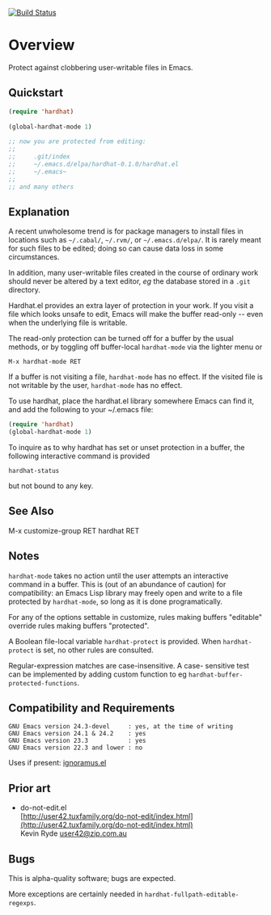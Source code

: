 [![Build Status](https://secure.travis-ci.org/rolandwalker/hardhat.png)](http://travis-ci.org/rolandwalker/hardhat)

Overview
========

Protect against clobbering user-writable files in Emacs.

Quickstart
----------

```lisp
(require 'hardhat)
 
(global-hardhat-mode 1)
 
;; now you are protected from editing:
;;
;;     .git/index
;;     ~/.emacs.d/elpa/hardhat-0.1.0/hardhat.el
;;     ~/.emacs~
;;
;; and many others
```

Explanation
-----------

A recent unwholesome trend is for package managers to install files
in locations such as `~/.cabal/`, `~/.rvm/`, or `~/.emacs.d/elpa/`.
It is rarely meant for such files to be edited; doing so can cause
data loss in some circumstances.

In addition, many user-writable files created in the course of
ordinary work should never be altered by a text editor, *eg* the
database stored in a `.git` directory.

Hardhat.el provides an extra layer of protection in your work.  If
you visit a file which looks unsafe to edit, Emacs will make the
buffer read-only -- even when the underlying file is writable.

The read-only protection can be turned off for a buffer by the
usual methods, or by toggling off buffer-local `hardhat-mode` via
the lighter menu or

	M-x hardhat-mode RET

If a buffer is not visiting a file, `hardhat-mode` has no effect.
If the visited file is not writable by the user, `hardhat-mode`
has no effect.

To use hardhat, place the hardhat.el library somewhere
Emacs can find it, and add the following to your ~/.emacs file:

```lisp
(require 'hardhat)
(global-hardhat-mode 1)
```

To inquire as to why hardhat has set or unset protection in
a buffer, the following interactive command is provided

	hardhat-status

but not bound to any key.

See Also
--------

M-x customize-group RET hardhat RET

Notes
-----

`hardhat-mode` takes no action until the user attempts an
interactive command in a buffer.  This is (out of an abundance
of caution) for compatibility: an Emacs Lisp library may freely
open and write to a file protected by `hardhat-mode`, so long as
it is done programatically.

For any of the options settable in customize, rules making
buffers "editable" override rules making buffers "protected".

A Boolean file-local variable `hardhat-protect` is provided.
When `hardhat-protect` is set, no other rules are consulted.

Regular-expression matches are case-insensitive.  A case-
sensitive test can be implemented by adding custom function
to eg `hardhat-buffer-protected-functions`.

Compatibility and Requirements
------------------------------

	GNU Emacs version 24.3-devel     : yes, at the time of writing
	GNU Emacs version 24.1 & 24.2    : yes
	GNU Emacs version 23.3           : yes
	GNU Emacs version 22.3 and lower : no

Uses if present: [ignoramus.el](http://github.com/rolandwalker/ignoramus)

Prior art
---------

* do-not-edit.el  
  [http://user42.tuxfamily.org/do-not-edit/index.html](http://user42.tuxfamily.org/do-not-edit/index.html)  
  Kevin Ryde <user42@zip.com.au>  

Bugs
----

This is alpha-quality software; bugs are expected.

More exceptions are certainly needed in `hardhat-fullpath-editable-regexps`.
